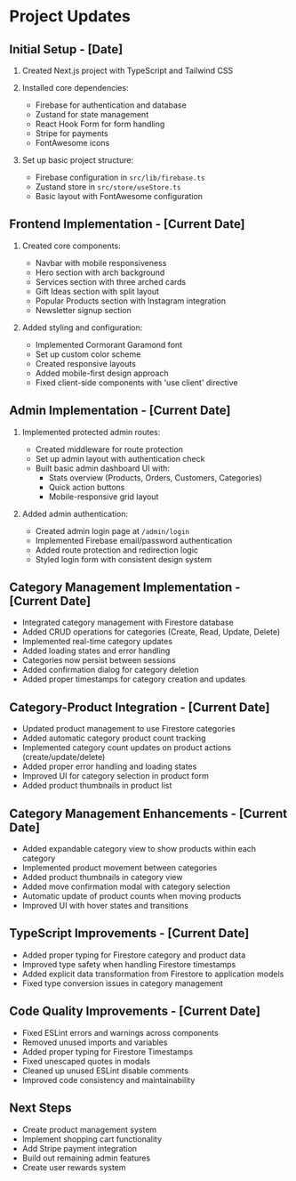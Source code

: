 # Project Updates

## Initial Setup - [Date]

1. Created Next.js project with TypeScript and Tailwind CSS
2. Installed core dependencies:
   - Firebase for authentication and database
   - Zustand for state management
   - React Hook Form for form handling
   - Stripe for payments
   - FontAwesome icons

3. Set up basic project structure:
   - Firebase configuration in `src/lib/firebase.ts`
   - Zustand store in `src/store/useStore.ts`
   - Basic layout with FontAwesome configuration

## Frontend Implementation - [Current Date]

1. Created core components:
   - Navbar with mobile responsiveness
   - Hero section with arch background
   - Services section with three arched cards
   - Gift Ideas section with split layout
   - Popular Products section with Instagram integration
   - Newsletter signup section

2. Added styling and configuration:
   - Implemented Cormorant Garamond font
   - Set up custom color scheme
   - Created responsive layouts
   - Added mobile-first design approach
   - Fixed client-side components with 'use client' directive

## Admin Implementation - [Current Date]

1. Implemented protected admin routes:
   - Created middleware for route protection
   - Set up admin layout with authentication check
   - Built basic admin dashboard UI with:
     - Stats overview (Products, Orders, Customers, Categories)
     - Quick action buttons
     - Mobile-responsive grid layout

2. Added admin authentication:
   - Created admin login page at `/admin/login`
   - Implemented Firebase email/password authentication
   - Added route protection and redirection logic
   - Styled login form with consistent design system

## Category Management Implementation - [Current Date]
- Integrated category management with Firestore database
- Added CRUD operations for categories (Create, Read, Update, Delete)
- Implemented real-time category updates
- Added loading states and error handling
- Categories now persist between sessions
- Added confirmation dialog for category deletion
- Added proper timestamps for category creation and updates

## Category-Product Integration - [Current Date]
- Updated product management to use Firestore categories
- Added automatic category product count tracking
- Implemented category count updates on product actions (create/update/delete)
- Added proper error handling and loading states
- Improved UI for category selection in product form
- Added product thumbnails in product list

## Category Management Enhancements - [Current Date]
- Added expandable category view to show products within each category
- Implemented product movement between categories
- Added product thumbnails in category view
- Added move confirmation modal with category selection
- Automatic update of product counts when moving products
- Improved UI with hover states and transitions

## TypeScript Improvements - [Current Date]
- Added proper typing for Firestore category and product data
- Improved type safety when handling Firestore timestamps
- Added explicit data transformation from Firestore to application models
- Fixed type conversion issues in category management

## Code Quality Improvements - [Current Date]
- Fixed ESLint errors and warnings across components
- Removed unused imports and variables
- Added proper typing for Firestore Timestamps
- Fixed unescaped quotes in modals
- Cleaned up unused ESLint disable comments
- Improved code consistency and maintainability

## Next Steps
- Create product management system
- Implement shopping cart functionality
- Add Stripe payment integration
- Build out remaining admin features
- Create user rewards system 